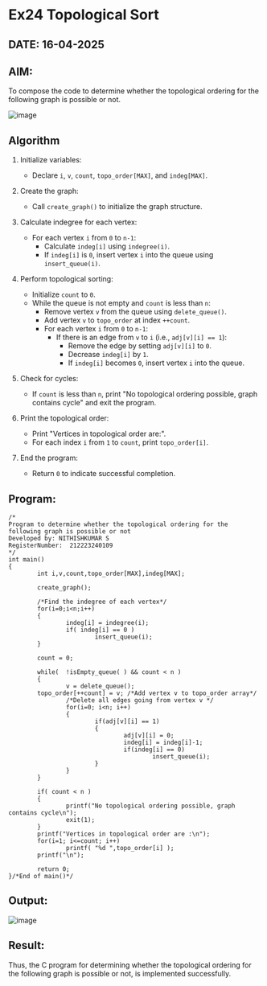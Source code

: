 # Ex24 Topological Sort
## DATE: 16-04-2025
## AIM:
To compose the code to determine whether the topological ordering for the following graph is possible or not.

![image](https://github.com/user-attachments/assets/c74a7111-9b59-475c-aad4-9baf23d50ec0)


## Algorithm
1. Initialize variables: 
   - Declare `i`, `v`, `count`, `topo_order[MAX]`, and `indeg[MAX]`.<br>
   
2. Create the graph: 
   - Call `create_graph()` to initialize the graph structure.<br>
   
3. Calculate indegree for each vertex: 
   - For each vertex `i` from `0` to `n-1`:<br>
     - Calculate `indeg[i]` using `indegree(i)`.<br>
     - If `indeg[i]` is `0`, insert vertex `i` into the queue using `insert_queue(i)`.<br>
   
4. Perform topological sorting: 
   - Initialize `count` to `0`.<br>
   - While the queue is not empty and `count` is less than `n`:<br>
     - Remove vertex `v` from the queue using `delete_queue()`.<br>
     - Add vertex `v` to `topo_order` at index `++count`.<br>
     - For each vertex `i` from `0` to `n-1`:<br>
       - If there is an edge from `v` to `i` (i.e., `adj[v][i] == 1`):<br>
         - Remove the edge by setting `adj[v][i]` to `0`.<br>
         - Decrease `indeg[i]` by `1`.<br>
         - If `indeg[i]` becomes `0`, insert vertex `i` into the queue.<br>
   
5. Check for cycles: 
   - If `count` is less than `n`, print "No topological ordering possible, graph contains cycle" and exit the program.<br>
   
6. Print the topological order: 
   - Print "Vertices in topological order are:".<br>
   - For each index `i` from `1` to `count`, print `topo_order[i]`.<br>
   
7. End the program: 
   - Return `0` to indicate successful completion.<br>
## Program:
```
/*
Program to determine whether the topological ordering for the following graph is possible or not
Developed by: NITHISHKUMAR S
RegisterNumber:  212223240109
*/
int main()
{
        int i,v,count,topo_order[MAX],indeg[MAX];

        create_graph();

        /*Find the indegree of each vertex*/
        for(i=0;i<n;i++)
        {
                indeg[i] = indegree(i);
                if( indeg[i] == 0 )
                        insert_queue(i);
        }

        count = 0;

        while(  !isEmpty_queue( ) && count < n )
        {
                v = delete_queue();
        topo_order[++count] = v; /*Add vertex v to topo_order array*/
                /*Delete all edges going from vertex v */
                for(i=0; i<n; i++)
                {
                        if(adj[v][i] == 1)
                        {
                                adj[v][i] = 0;
                                indeg[i] = indeg[i]-1;
                                if(indeg[i] == 0)
                                        insert_queue(i);
                        }
                }
        }

        if( count < n )
        {
                printf("No topological ordering possible, graph contains cycle\n");
                exit(1);
        }
        printf("Vertices in topological order are :\n");
        for(i=1; i<=count; i++)
                printf( "%d ",topo_order[i] );
        printf("\n");

        return 0;
}/*End of main()*/
```

## Output:


![image](https://github.com/user-attachments/assets/71f71fcd-87ec-46e4-99d8-847900f991b5)

## Result:
Thus, the C program for determining whether the topological ordering for the following graph is possible or not, is implemented successfully.
